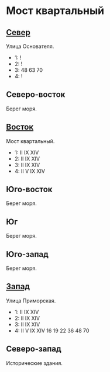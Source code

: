 # Мост квартальный

## [Север](./520145.md)

Улица Основателя.

* 1:    !
* 2:    !
* 3:    48  63  70
* 4:    !

## Северо-восток

Берег моря.

## [Восток](./530150.md)

Мост квартальный.

* 1:    II  IX  XIV
* 2:    II  IX  XIV
* 3:    II  IX  XIV
* 4:    II  V   IX  XIV

## Юго-восток

Берег моря.

## Юг

Берег моря.

## Юго-запад

Берег моря.

## [Запад](./500150.md)

Улица Приморская.

* 1:    II  IX  XIV
* 2:    II  IX  XIV
* 3:    II  IX  XIV
* 4:    II  V   IX  XIV 16  19  22  36  48  70

## Северо-запад

Исторические здания.
